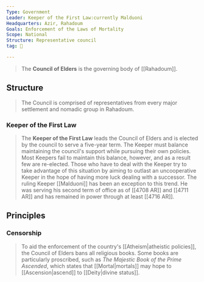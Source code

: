 ```yaml
---
Type: Government
Leader: Keeper of the First Law:currently Malduoni
Headquarters: Azir, Rahadoum
Goals: Enforcement of the Laws of Mortality
Scope: National
Structure: Representative council
tag: 👥

---
```


> The **Council of Elders** is the governing body of [[Rahadoum]].



## Structure

> The Council is comprised of representatives from every major settlement and nomadic group in Rahadoum.


### Keeper of the First Law

> The **Keeper of the First Law** leads the Council of Elders and is elected by the council to serve a five-year term. The Keeper must balance maintaining the council's support while pursuing their own policies.
> Most Keepers fail to maintain this balance, however, and as a result few are re-elected. Those who have to deal with the Keeper try to take advantage of this situation by aiming to outlast an uncooperative Keeper in the hope of having more luck dealing with a successor.
> The ruling Keeper [[Malduoni]] has been an exception to this trend. He was serving his second term of office as of [[4708 AR]] and [[4711 AR]] and has remained in power through at least [[4716 AR]].


## Principles


### Censorship

> To aid the enforcement of the country's [[Atheism|atheistic policies]], the Council of Elders bans all religious books. Some books are particularly proscribed, such as *The Majestic Book of the Prime Ascended*, which states that [[Mortal|mortals]] may hope to [[Ascension|ascend]] to [[Deity|divine status]].







